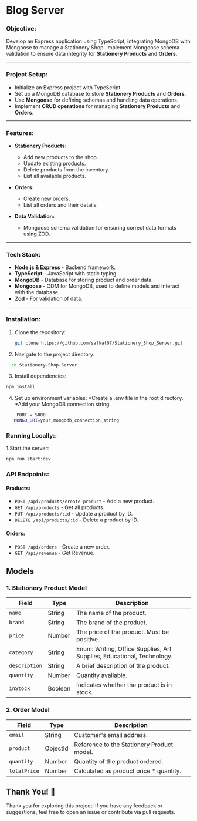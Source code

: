# Blog Server

### **Objective:**

Develop an Express application using TypeScript, integrating MongoDB with Mongoose to manage a Stationery Shop. Implement Mongoose schema validation to ensure data integrity for **Stationery Products** and **Orders**.

---

### **Project Setup:**

- Initialize an Express project with TypeScript.
- Set up a MongoDB database to store **Stationery Products** and **Orders**.
- Use **Mongoose** for defining schemas and handling data operations.
- Implement **CRUD operations** for managing **Stationery Products** and **Orders**.

---

### **Features:**

- **Stationery Products:**

  - Add new products to the shop.
  - Update existing products.
  - Delete products from the inventory.
  - List all available products.

- **Orders:**

  - Create new orders.
  - List all orders and their details.

- **Data Validation:**
  - Mongoose schema validation for ensuring correct data formats using ZOD.

---

### **Tech Stack:**

- **Node.js & Express** - Backend framework.
- **TypeScript** - JavaScript with static typing.
- **MongoDB** - Database for storing product and order data.
- **Mongoose** - ODM for MongoDB, used to define models and interact with the database.
- **Zod** - For validation of data.

---

### **Installation:**

1. Clone the repository:
   ```bash
   git clone https://github.com/safkat07/Stationery_Shop_Server.git
   ```
2. Navigate to the project directory:

```bash
  cd Stationery-Shop-Server
```

3. Install dependencies:

```bash
npm install
```

4. Set up environment variables:
   *Create a .env file in the root directory.
   *Add your MongoDB connection string.

```bash
    PORT = 5000
   MONGO_URI=your_mongodb_connection_string
```

### **Running Locally::**

1.Start the server:

```bash
npm run start:dev
```

### **API Endpoints:**

#### **Products:**

- `POST /api/products/create-product` - Add a new product.
- `GET /api/products` - Get all products.
- `PUT /api/products/:id` - Update a product by ID.
- `DELETE /api/products/:id` - Delete a product by ID.

#### **Orders:**

- `POST /api/orders` - Create a new order.
- `GET /api/revenue` - Get Revenue.

## Models

### 1. Stationery Product Model

| Field         | Type    | Description                                                            |
| ------------- | ------- | ---------------------------------------------------------------------- |
| `name`        | String  | The name of the product.                                               |
| `brand`       | String  | The brand of the product.                                              |
| `price`       | Number  | The price of the product. Must be positive.                            |
| `category`    | String  | Enum: Writing, Office Supplies, Art Supplies, Educational, Technology. |
| `description` | String  | A brief description of the product.                                    |
| `quantity`    | Number  | Quantity available.                                                    |
| `inStock`     | Boolean | Indicates whether the product is in stock.                             |

### 2. Order Model

| Field        | Type     | Description                                |
| ------------ | -------- | ------------------------------------------ |
| `email`      | String   | Customer's email address.                  |
| `product`    | ObjectId | Reference to the Stationery Product model. |
| `quantity`   | Number   | Quantity of the product ordered.           |
| `totalPrice` | Number   | Calculated as product price \* quantity.   |

## Thank You! 🙏

Thank you for exploring this project! If you have any feedback or suggestions, feel free to open an issue or contribute via pull requests.
